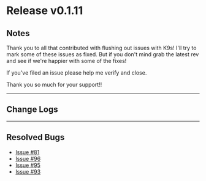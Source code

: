 # Release v0.1.11

## Notes

Thank you to all that contributed with flushing out issues with K9s! I'll try
to mark some of these issues as fixed. But if you don't mind grab the latest
rev and see if we're happier with some of the fixes!

If you've filed an issue please help me verify and close.

Thank you so much for your support!!

---

## Change Logs

---

## Resolved Bugs

* [Issue #81](https://github.com/zloom/k9s/issues/81)
* [Issue #96](https://github.com/zloom/k9s/issues/96)
* [Issue #95](https://github.com/zloom/k9s/issues/95)
* [Issue #93](https://github.com/zloom/k9s/issues/93)

